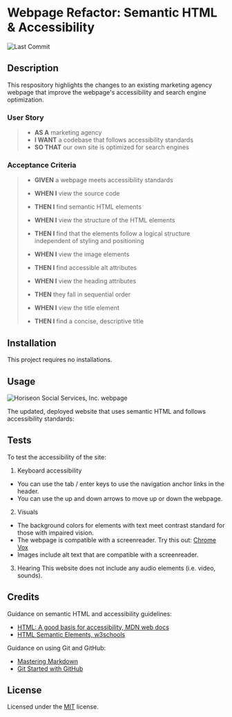 # Webpage Refactor: Semantic HTML & Accessibility

![Last Commit](https://img.shields.io/github/last-commit/macz-norton/semantic-accessibility-webpage-refactor)

## Description
This respository highlights the changes to an existing marketing agency webpage that improve the webpage's accessibility and search engine optimization.

### User Story
> * **AS A** marketing agency
> * **I WANT** a codebase that follows accessibility standards
> * **SO THAT** our own site is optimized for search engines

### Acceptance Criteria

> * **GIVEN** a webpage meets accessibility standards
> * **WHEN I** view the source code
> * **THEN I** find semantic HTML elements
>
> * **WHEN I** view the structure of the HTML elements
> * **THEN I** find that the elements follow a logical structure independent of styling and positioning
>
> * **WHEN I** view the image elements
> * **THEN I** find accessible alt attributes
>
> * **WHEN I** view the heading attributes
> * **THEN** they fall in sequential order
>
> * **WHEN I** view the title element
> * **THEN I** find a concise, descriptive title

## Installation

This project requires no installations. 

## Usage
![Horiseon Social Services, Inc. webpage](url)

The updated, deployed website that uses semantic HTML and follows accessibility standards: 

## Tests

To test the accessibility of the site:
1. Keyboard accessibility
* You can use the tab / enter keys to use the navigation anchor links in the header. 
* You can use the up and down arrows to move up or down the webpage.
2. Visuals
* The background colors for elements with text meet contrast standard for those with impaired vision.
* The webpage is compatible with a screenreader. Try this out: [Chrome Vox](https://chrome.google.com/webstore/detail/chromevox-classic-extensi/kgejglhpjiefppelpmljglcjbhoiplfn?hl=en)
* Images include alt text that are compatible with a screenreader.
3. Hearing
This website does not include any audio elements (i.e. video, sounds).

## Credits

Guidance on semantic HTML and accessibility guidelines:
* [HTML: A good basis for accessibility, MDN web docs](https://developer.mozilla.org/en-US/docs/Learn/Accessibility/HTML)
* [HTML Semantic Elements, w3schools](https://www.w3schools.com/html/html5_semantic_elements.asp)


Guidance on using Git and GitHub:
* [Mastering Markdown](https://guides.github.com/features/mastering-markdown/)
* [Git Started with GitHub](https://www.udemy.com/course/git-started-with-github/)

## License

Licensed under the [MIT](LICENSE.txt) license.